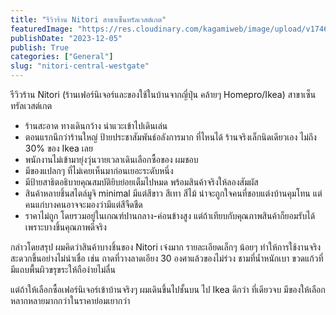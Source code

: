 ```yaml
---
title: "รีวิวร้าน Nitori สาขาเซ็นทรัลเวสต์เกต"
featuredImage: "https://res.cloudinary.com/kagamiweb/image/upload/v1746283871/blog.coregamehd.com/nitori-central-westgate.jpg"
publishDate: "2023-12-05"
publish: True
categories: ["General"]
slug: "nitori-central-westgate"
---
```



รีวิวร้าน Nitori (ร้านเฟอร์นิเจอร์และของใช้ในบ้านจากญี่ปุ่น คล้ายๆ Homepro/Ikea) สาขาเซ็นทรัลเวสต์เกต

- ร้านสะอาด ทางเดินกว้าง น่าแวะเข้าไปเดินเล่น
- ตอนแรกนึกว่าร้านใหญ่ ป้ายประชาสัมพันธ์อลังการมาก ที่ไหนได้ ร้านจริงเล็กนิดเดียวเอง ไม่ถึง 30% ของ Ikea เลย
- พนักงานไม่เข้ามายุ่งวุ่นวายเวลาเดินเลือกซื้อของ ผมชอบ
- มีของแปลกๆ ที่ไม่เคยเห็นมาก่อนเยอะระดับหนึ่ง
- มีป้ายสาธิตอธิบายคุณสมบัติยิบย่อยเต็มไปหมด พร้อมสินค้าจริงให้ลองสัมผัส
- สินค้าหลายชิ้นสไตล์มูจิ minimal มีแต่สีขาว สีเทา สีไม้ น่าจะถูกใจคนที่ชอบแต่งบ้านคุมโทน แต่คนแก่บางคนอาจจะมองว่ามีแต่สีจืดชืด
- ราคาไม่ถูก โดยรวมอยู่ในเกณฑ์ปานกลาง-ค่อนข้างสูง แต่ถ้าเทียบกับคุณภาพสินค้าก็ยอมรับได้ เพราะบางชิ้นคุณภาพดีจริง

กล่าวโดยสรุป ผมคิดว่าสินค้าบางชิ้นของ Nitori เจ๋งมาก รายละเอียดเล็กๆ น้อยๆ ทำให้การใช้งานจริงสะดวกขึ้นอย่างไม่น่าเชื่อ เช่น ถาดที่วางลาดเอียง 30 องศาแล้วของไม่ร่วง ชามที่น้ำหนักเบา ขวดแก้วที่มีแถบพื้นผิวขรุขระให้ถือง่ายไม่ลื่น

แต่ถ้าให้เลือกซื้อเฟอร์นิเจอร์เข้าบ้านจริงๆ ผมเดินขึ้นไปชั้นบน ไป Ikea ดีกว่า ที่เดียวจบ มีของให้เลือกหลากหลายมากกว่าในราคาย่อมเยากว่า
